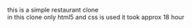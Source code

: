 this is a simple restaurant clone <br>
in this clone only html5 and css is used
it took approx 18 hour 

